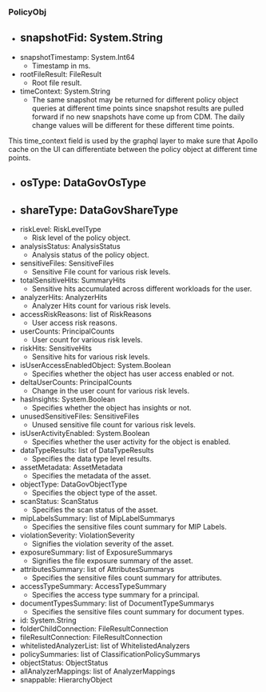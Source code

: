 ### PolicyObj
- snapshotFid: System.String
  - 
- snapshotTimestamp: System.Int64
  - Timestamp in ms.
- rootFileResult: FileResult
  - Root file result.
- timeContext: System.String
  - The same snapshot may be returned for different policy object queries at
different time points since snapshot results are pulled forward if no new
snapshots have come up from CDM. The daily change values will be
different for these different time points.

This time_context field is used by the graphql layer to make sure that
Apollo cache on the UI can differentiate between the policy object at
different time points.
- osType: DataGovOsType
  - 
- shareType: DataGovShareType
  - 
- riskLevel: RiskLevelType
  - Risk level of the policy object.
- analysisStatus: AnalysisStatus
  - Analysis status of the policy object.
- sensitiveFiles: SensitiveFiles
  - Sensitive File count for various risk levels.
- totalSensitiveHits: SummaryHits
  - Sensitive hits accumulated across different workloads for the user.
- analyzerHits: AnalyzerHits
  - Analyzer Hits count for various risk levels.
- accessRiskReasons: list of RiskReasons
  - User access risk reasons.
- userCounts: PrincipalCounts
  - User count for various risk levels.
- riskHits: SensitiveHits
  - Sensitive hits for various risk levels.
- isUserAccessEnabledObject: System.Boolean
  - Specifies whether the object has user access enabled or not.
- deltaUserCounts: PrincipalCounts
  - Change in the user count for various risk levels.
- hasInsights: System.Boolean
  - Specifies whether the object has insights or not.
- unusedSensitiveFiles: SensitiveFiles
  - Unused sensitive file count for various risk levels.
- isUserActivityEnabled: System.Boolean
  - Specifies whether the user activity for the object is enabled.
- dataTypeResults: list of DataTypeResults
  - Specifies the data type level results.
- assetMetadata: AssetMetadata
  - Specifies the metadata of the asset.
- objectType: DataGovObjectType
  - Specifies the object type of the asset.
- scanStatus: ScanStatus
  - Specifies the scan status of the asset.
- mipLabelsSummary: list of MipLabelSummarys
  - Specifies the sensitive files count summary for MIP Labels.
- violationSeverity: ViolationSeverity
  - Signifies the violation severity of the asset.
- exposureSummary: list of ExposureSummarys
  - Signifies the file exposure summary of the asset.
- attributesSummary: list of AttributesSummarys
  - Specifies the sensitive files count summary for attributes.
- accessTypeSummary: AccessTypeSummary
  - Specifies the access type summary for a principal.
- documentTypesSummary: list of DocumentTypeSummarys
  - Specifies the sensitive files count summary for document types.
- id: System.String
- folderChildConnection: FileResultConnection
- fileResultConnection: FileResultConnection
- whitelistedAnalyzerList: list of WhitelistedAnalyzers
- policySummaries: list of ClassificationPolicySummarys
- objectStatus: ObjectStatus
- allAnalyzerMappings: list of AnalyzerMappings
- snappable: HierarchyObject
